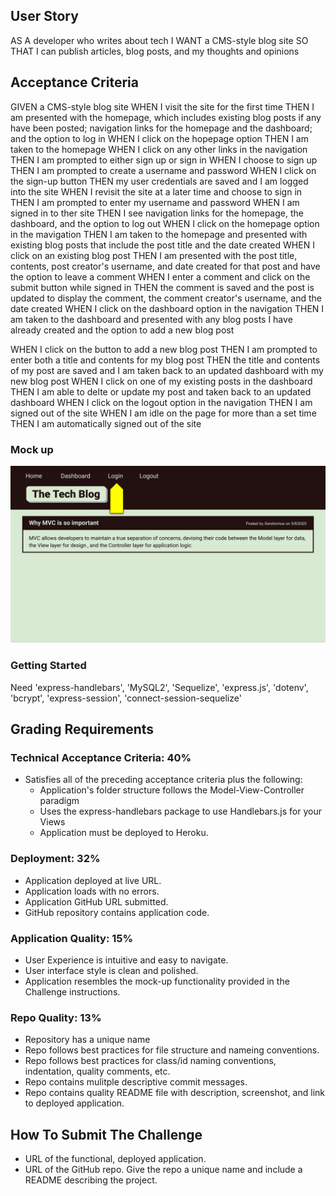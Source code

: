 ## User Story

AS A developer who writes about tech
I WANT a CMS-style blog site
SO THAT I can publish articles, blog posts, and my thoughts and opinions

## Acceptance Criteria

GIVEN a CMS-style blog site
WHEN I visit the site for the first time
THEN I am presented with the homepage, which includes existing blog posts if any have been posted; navigation links for the homepage and the dashboard; and the option to log in
WHEN I click on the hopepage option
THEN I am taken to the homepage
WHEN I click on any other links in the navigation
THEN I am prompted to either sign up or sign in
WHEN I choose to sign up
THEN I am prompted to create a username and password
WHEN I click on the sign-up button
THEN my user credentials are saved and I am logged into the site
WHEN I revisit the site at a later time and choose to sign in
THEN I am prompted to enter my username and password
WHEN I am signed in to ther site
THEN I see navigation links for the homepage, the dashboard, and the option to log out
WHEN I click on the homepage option in the mavigation
THEN I am taken to the homepage and presented with existing blog posts that include the post title and the date created
WHEN I click on an existing blog post
THEN I am presented with the post title, contents, post creator's username, and date created for that post and have the option to leave a comment
WHEN I enter a comment and click on the submit button while signed in
THEN the comment is saved and the post is updated to display the comment, the comment creator's username, and the date created
WHEN I click on the dashboard option in the navigation
THEN I am taken to the dashboard and presented with any blog posts I have already created and the option to add a new blog post

WHEN I click on the button to add a new blog post
THEN I am prompted to enter both a title and contents for my blog post
THEN the title and contents of my post are saved and I am taken back to an updated dashboard with my new blog post
WHEN I click on one of my existing posts in the dashboard
THEN I am able to delte or update my post and taken back to an updated dashboard
WHEN I click on the logout option in the navigation
THEN I am signed out of the site
WHEN I am idle on the page for more than a set time
THEN I am automatically signed out of the site

### Mock up

![Mock up](./mockup.gif)

### Getting Started

Need 'express-handlebars', 'MySQL2', 'Sequelize', 'express.js', 'dotenv', 'bcrypt', 'express-session', 'connect-session-sequelize'

## Grading Requirements

### Technical Acceptance Criteria: 40%

* Satisfies all of the preceding acceptance criteria plus the following:
  * Application's folder structure follows the Model-View-Controller paradigm
  * Uses the express-handlebars package to use Handlebars.js for your Views
  * Application must be deployed to Heroku.

### Deployment: 32%

* Application deployed at live URL.
* Application loads with no errors.
* Application GitHub URL submitted.
* GitHub repository contains application code.

### Application Quality: 15%

* User Experience is intuitive and easy to navigate.
* User interface style is clean and polished.
* Application resembles the mock-up functionality provided in the Challenge instructions.

### Repo Quality: 13%

* Repository has a unique name
* Repo follows best practices for file structure and nameing conventions.
* Repo follows best practices for class/id naming conventions, indentation, quality comments, etc.
* Repo contains mulitple descriptive commit messages.
* Repo contains quality README file with description, screenshot, and link to deployed application.

## How To Submit The Challenge

* URL of the functional, deployed application.
* URL of the GitHub repo. Give the repo a unique name and include a README describing the project.